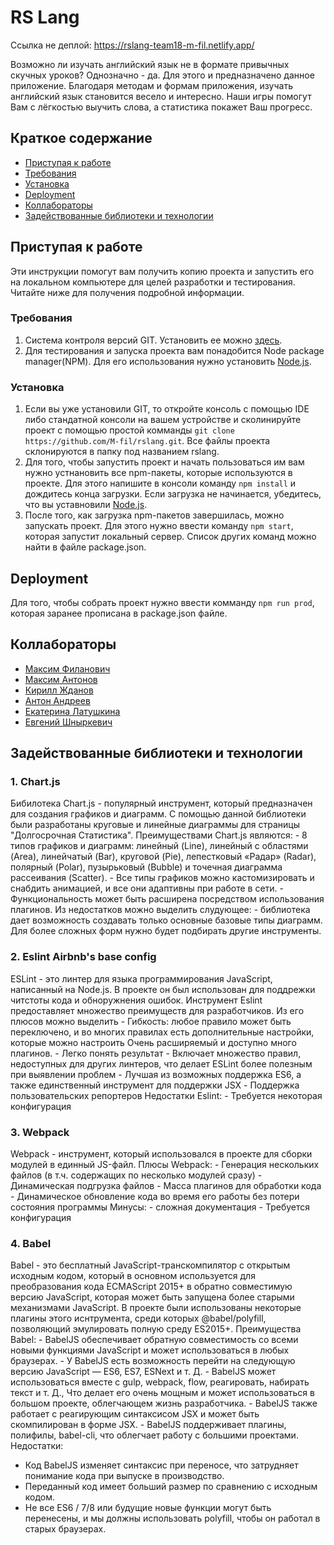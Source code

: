 # RS Lang
Ccылка не деплой: https://rslang-team18-m-fil.netlify.app/

Возможно ли изучать английский язык не в формате привычных скучных уроков? Однозначно - да. Для этого и предназначено данное приложение. Благодаря методам и формам приложения, изучать английский язык становится весело и интересно. Наши игры помогут Вам с лёгкостью выучить слова, а статистика покажет Ваш прогресс.

## Краткое содержание
  - [Приступая к работе](#приступая-к-работе)
  - [Требования](#Требования)
  - [Установка](#Установка)
  - [Deployment](#deployment)
  - [Коллабораторы](#Коллабораторы)
  - [Задействованные библиотеки и технологии](#Задействованные-библиотеки-и-технологии)


## Приступая к работе
Эти инструкции помогут вам получить копию проекта и запустить его на локальном компьютере для целей разработки и тестирования. Читайте ниже для получения подробной информации.

### Требования
1. Система контроля версий GIT. Установить ее можно [здесь](https://git-scm.com/downloads).
2. Для тестирования и запуска проекта вам понадобится Node package manager(NPM). Для его использования нужно установить [Node.js](https://nodejs.org/en/).

### Установка
1. Если вы уже установили GIT, то откройте консоль с помощью IDE либо стандатной консоли на вашем устройстве и сколинируйте проект с помощью простой комманды `git clone https://github.com/M-fil/rslang.git`. Все файлы проекта склонируются в папку под названием rslang.
3. Для того, чтобы запустить проект и начать пользоваться им вам нужно устнановить все npm-пакеты, которые используются в проекте. Для этого напишите в консоли команду `npm install` и дождитесь конца загрузки. Если загрузка не начинается, убедитесь, что вы уставновили [Node.js](https://nodejs.org/en/).
4. После того, как загрузка npm-пакетов завершилась, можно запускать проект. Для этого нужно ввести команду `npm start`, которая запустит локальный сервер. Список других команд можно найти в файле package.json.

## Deployment
Для того, чтобы собрать проект нужно ввести комманду `npm run prod`, которая заранее прописана в package.json файле.

## Коллабораторы
- [Максим Филанович](https://github.com/M-fil)
- [Максим Антонов](https://github.com/BoL4oNoK)
- [Кирилл Жданов](https://github.com/KirillZhdanov)
- [Антон Андреев](https://github.com/toxAndreev)
- [Екатерина Латушкина](https://github.com/kate-latushkina)
- [Евгений Шныркевич](https://github.com/Shnyrkevich)

## Задействованные библиотеки и технологии
### 1. Chart.js
Бибилотека Chart.js - популярный инструмент, который предназначен для создания графиков и диаграмм.
С помощью данной библиотеки были разработаны круговые и линейные диаграммы для страницы "Долгосрочная Статистика".
Преимуществами Chart.js являются:
    - 8 типов графиков и диаграмм: линейный (Line), линейный с областями (Area), линейчатый (Bar), круговой (Pie), лепестковый «Радар» (Radar), полярный (Polar), пузырьковый (Bubble) и точечная диаграмма рассеивания (Scatter).
    - Все типы графиков можно кастомизировать и снабдить анимацией, и все они адаптивны при работе в сети.
    - Функциональность может быть расширена посредством использования плагинов.
Из недостатков можно выделить слудующее:
    - библиотека дает возможность создавать только основные базовые типы диаграмм. Для более сложных форм нужно будет подбирать другие инструменты.

### 2. Eslint Airbnb's base config
ESLint - это линтер для языка программирования JavaScript, написанный на Node.js. В проекте он был использован для поддрежки читстоты кода и обноружнения ошибок.
Инструмент Eslint предоставляет множество преимуществ для разработчиков. Из его плюсов можно выделить
    - Гибкость: любое правило может быть переключено, и во многих правилах есть дополнительные настройки, которые можно настроить
    Очень расширяемый и доступно много плагинов.
    - Легко понять результат
    - Включает множество правил, недоступных для других линтеров, что делает ESLint более полезным при выявлении проблем
    - Лучшая из возможных поддержка ES6, а также единственный инструмент для поддержки JSX
    - Поддержка пользовательских репортеров
Недостатки Eslint:
    - Требуется некоторая конфигурация

### 3. Webpack
Webpack - инструмент, который использовался в проекте для сборки модулей в единный JS-файл.
Плюсы Webpack:
    - Генерация нескольких файлов (в т.ч. содержащих по несколько модулей сразу)
    - Динамическая подгрузка файлов
    - Масса плагинов для обработки кода
    - Динамическое обновление кода во время его работы без потери состояния программы
Минусы:
    - сложная документация
    - Требуется конфигурация

### 4. Babel
Babel - это бесплатный JavaScript-транскомпилятор с открытым исходным кодом, который в основном используется для преобразования кода ECMAScript 2015+ в обратно совместимую версию JavaScript, которая может быть запущена более старыми механизмами JavaScript.
В проекте были использованы некоторые плагины этого иснтрумента, среди которых @babel/polyfill, позволяющий эмулировать полную среду ES2015+.
Преимущества Babel:
    - BabelJS обеспечивает обратную совместимость со всеми новыми функциями JavaScript и может использоваться в любых браузерах.
    - У BabelJS есть возможность перейти на следующую версию JavaScript — ES6, ES7, ESNext и т. Д.
    - BabelJS может использоваться вместе с gulp, webpack, flow, реагировать, набирать текст и т. Д., Что делает его очень мощным и может использоваться в большом проекте, облегчающем жизнь разработчика.
    - BabelJS также работает с реагирующим синтаксисом JSX и может быть скомпилирован в форме JSX.
    - BabelJS поддерживает плагины, полифилы, babel-cli, что облегчает работу с большими проектами.
Недостатки:
  - Код BabelJS изменяет синтаксис при переносе, что затрудняет понимание кода при выпуске в производство.
  - Переданный код имеет больший размер по сравнению с исходным кодом.
  - Не все ES6 / 7/8 или будущие новые функции могут быть перенесены, и мы должны использовать polyfill, чтобы он работал в старых браузерах.
